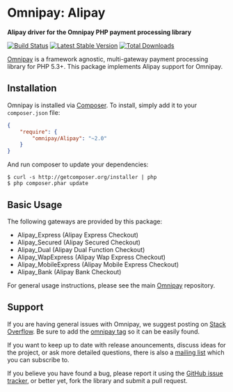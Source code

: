 # Omnipay: Alipay

**Alipay driver for the Omnipay PHP payment processing library**

[![Build Status](https://travis-ci.org/lokielse/omnipay.png?branch=master)](https://travis-ci.org/lokielse/omnipay)
[![Latest Stable Version](https://poser.pugx.org/omnipay/alipay/version.png)](https://packagist.org/packages/omnipay/alipay)
[![Total Downloads](https://poser.pugx.org/omnipay/Alipay/d/total.png)](https://packagist.org/packages/omnipay/Alipay)

[Omnipay](https://github.com/omnipay/omnipay) is a framework agnostic, multi-gateway payment
processing library for PHP 5.3+. This package implements Alipay support for Omnipay.

## Installation

Omnipay is installed via [Composer](http://getcomposer.org/). To install, simply add it
to your `composer.json` file:

```json
{
    "require": {
        "omnipay/Alipay": "~2.0"
    }
}
```

And run composer to update your dependencies:

    $ curl -s http://getcomposer.org/installer | php
    $ php composer.phar update

## Basic Usage

The following gateways are provided by this package:


* Alipay_Express (Alipay Express Checkout)
* Alipay_Secured (Alipay Secured Checkout)
* Alipay_Dual (Alipay Dual Function Checkout)
* Alipay_WapExpress (Alipay Wap Express Checkout)
* Alipay_MobileExpress (Alipay Mobile Express Checkout)
* Alipay_Bank (Alipay Bank Checkout)


For general usage instructions, please see the main [Omnipay](https://github.com/omnipay/omnipay)
repository.

## Support

If you are having general issues with Omnipay, we suggest posting on
[Stack Overflow](http://stackoverflow.com/). Be sure to add the
[omnipay tag](http://stackoverflow.com/questions/tagged/omnipay) so it can be easily found.

If you want to keep up to date with release anouncements, discuss ideas for the project,
or ask more detailed questions, there is also a [mailing list](https://groups.google.com/forum/#!forum/omnipay) which
you can subscribe to.

If you believe you have found a bug, please report it using the [GitHub issue tracker](https://github.com/omnipay/Alipay/issues),
or better yet, fork the library and submit a pull request.
